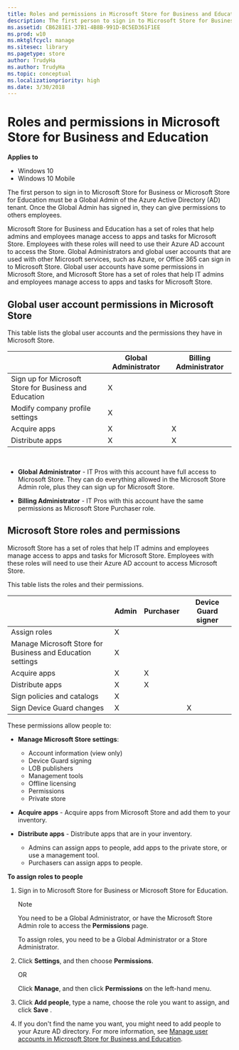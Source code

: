 ```yaml
---
title: Roles and permissions in Microsoft Store for Business and Education (Windows 10)
description: The first person to sign in to Microsoft Store for Business or Microsoft Store for Education must be a Global Admin of the Azure Active Directory (AD) tenant. Once the Global Admin has signed in, they can give permissions to others employees.
ms.assetid: CB6281E1-37B1-4B8B-991D-BC5ED361F1EE
ms.prod: w10
ms.mktglfcycl: manage
ms.sitesec: library
ms.pagetype: store
author: TrudyHa
ms.author: TrudyHa
ms.topic: conceptual
ms.localizationpriority: high
ms.date: 3/30/2018
---
```


# Roles and permissions in Microsoft Store for Business and Education


**Applies to**

-   Windows 10
-   Windows 10 Mobile

The first person to sign in to Microsoft Store for Business or Microsoft Store for Education must be a Global Admin of the Azure Active Directory (AD) tenant. Once the Global Admin has signed in, they can give permissions to others employees.

Microsoft Store for Business and Education has a set of roles that help admins and employees manage access to apps and tasks for Microsoft Store. Employees with these roles will need to use their Azure AD account to access the Store. Global Administrators and global user accounts that are used with other Microsoft services, such as Azure, or Office 365 can sign in to Microsoft Store. Global user accounts have some permissions in Microsoft Store, and Microsoft Store has a set of roles that help IT admins and employees manage access to apps and tasks for Microsoft Store.

## Global user account permissions in Microsoft Store

This table lists the global user accounts and the permissions they have in Microsoft Store.

|                                |  Global Administrator | Billing Administrator |
| ------------------------------ | --------------------- | --------------------- |
| Sign up for Microsoft Store for Business and Education |  X                    |                       |
| Modify company profile settings | X                    |                       |
| Acquire apps                   |  X                    | X                     |
| Distribute apps                |  X                    | X                     |
 

-   **Global Administrator** - IT Pros with this account have full access to Microsoft Store. They can do everything allowed in the Microsoft Store Admin role, plus they can sign up for Microsoft Store.

-   **Billing Administrator** - IT Pros with this account have the same permissions as Microsoft Store Purchaser role.

## Microsoft Store roles and permissions

Microsoft Store has a set of roles that help IT admins and employees manage access to apps and tasks for Microsoft Store. Employees with these roles will need to use their Azure AD account to access Microsoft Store.

This table lists the roles and their permissions.

|                                |  Admin | Purchaser | Device Guard signer |
| ------------------------------ | ------ | --------  | ------------------- |
| Assign roles                   | X      |           |                     |
| Manage Microsoft Store for Business and Education settings |  X |           |                     |
| Acquire apps                   | X      | X         |                     |
| Distribute apps                | X      | X         |                     |
| Sign policies and catalogs     | X      |           |                     |
| Sign Device Guard changes      | X      |           |  X                   |


These permissions allow people to:

-   **Manage Microsoft Store settings**:

    -   Account information (view only)
    -   Device Guard signing
    -   LOB publishers
    -   Management tools
    -   Offline licensing
    -   Permissions
    -   Private store

-   **Acquire apps** - Acquire apps from Microsoft Store and add them to your inventory.

-   **Distribute apps** - Distribute apps that are in your inventory. 
    - Admins can assign apps to people, add apps to the private store, or use a management tool.
    - Purchasers can assign apps to people. 

**To assign roles to people**

1.  Sign in to Microsoft Store for Business or Microsoft Store for Education.

    >[!Note]
    >You need to be a Global Administrator, or have the Microsoft Store Admin role to access the **Permissions** page. 
    
    To assign roles, you need to be a Global Administrator or a Store Administrator.

2.  Click **Settings**, and then choose **Permissions**.

    OR
    
    Click **Manage**, and then click **Permissions** on the left-hand menu.

    <!--- ![Image showing Permissions page in Microsoft Store for Business.](images/wsfb-settings-permissions.png) -->

3.  Click **Add people**, type a name, choose the role you want to assign, and click **Save** .

    <!--- ![Image showing Assign roles to people box in Microsoft Store for Business.](images/wsfb-permissions-assignrole.png) -->

4.  If you don't find the name you want, you might need to add people to your Azure AD directory. For more information, see [Manage user accounts in Microsoft Store for Business and Education](manage-users-and-groups-microsoft-store-for-business.md).

